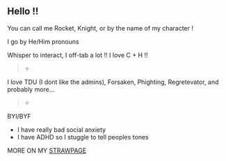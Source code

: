 ## Hello !!
You can call me Rocket, Knight, or by the name of my character !

I go by He/Him pronouns

Whisper to interact, I off-tab a lot !!
I love C + H !!

>✧

I love TDU (I dont like the admins), Forsaken, Phighting, Regretevator, and probably more...

>✧

BYI/BYF
- I have really bad social anxiety
- I have ADHD so I stuggle to tell peoples tones

MORE ON MY [STRAWPAGE](https://knightslight.straw.page)
